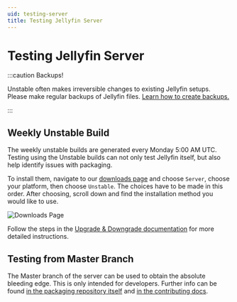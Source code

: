 ```yaml
---
uid: testing-server
title: Testing Jellyfin Server
---
```


# Testing Jellyfin Server

:::caution Backups!

Unstable often makes irreversible changes to existing Jellyfin setups. Please make regular backups of Jellyfin files. [Learn how to create backups.](/docs/general/administration/configuration#server-paths)

:::

## Weekly Unstable Build

The weekly unstable builds are generated every Monday 5:00 AM UTC. Testing using the Unstable builds can not only test Jellyfin itself, but also help identify issues with packaging.

To install them, navigate to our [downloads page](/downloads/server) and choose `Server`, choose your platform, then choose `Unstable`. The choices have to be made in this order. After choosing, scroll down and find the installation method you would like to use.

![Downloads Page](/images/docs/testing/server/weekly-1.png)

Follow the steps in the [Upgrade & Downgrade documentation](/docs/general/testing/upgrades) for more detailed instructions.

## Testing from Master Branch

The Master branch of the server can be used to obtain the absolute bleeding edge. This is only intended for developers. Further info can be found [in the packaging repository itself](https://github.com/jellyfin/jellyfin-packaging) and [in the contributing docs](/developers/docs/contributing/development).
